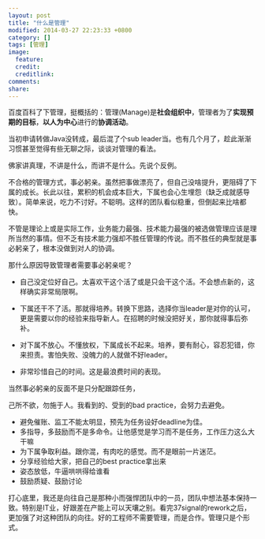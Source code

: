 ```yaml
---
layout: post
title: "什么是管理"
modified: 2014-03-27 22:23:33 +0800
category: []
tags: [管理]
image:
  feature: 
  credit: 
  creditlink: 
comments: 
share: 
---
```



百度百科了下管理，挺概括的：管理(Manage)是**社会组织中**，管理者为了**实现预期的目标**，**以人为中心**进行的**协调活动**。

当初申请转做Java没转成，最后混了个sub leader当。也有几个月了，趁此渐渐习惯甚至觉得有些无聊之际，谈谈对管理的看法。

佛家讲真理，不讲是什么，而讲不是什么。先说个反例。

不合格的管理方式，事必躬亲。虽然把事做漂亮了，但自己没啥提升，更阻碍了下属的成长。长此以往，累积的机会成本巨大，下属也会心生埋怨（缺乏成就感导致）。简单来说，吃力不讨好。不聪明。这样的团队看似稳重，但倒起来比啥都快。

不管是理论上或是实际工作，业务能力最强、技术能力最强的被选做管理应该是理所当然的事情。但不乏有技术能力强却不胜任管理的传说。而不胜任的典型就是事必躬亲了，根本没做到对人的协调。

那什么原因导致管理者需要事必躬亲呢？

* 自己没定位好自己。太喜欢干这个活了或是只会干这个活。不会想点新的，这样确实非常局限啊。 

* 下属还干不了活。那就得培养。转换下思路，选择你当leader是对你的认可，更是需要以你的经验来指导新人。在招聘的时候没把好关，那你就得事后弥补。

* 对下属不放心。不懂放权，下属成长不起来。培养，要有耐心，容忍犯错，你来担责。害怕失败、没魄力的人就做不好leader。

* 非常珍惜自己的时间。这是最浪费时间的表现。

当然事必躬亲的反面不是只分配跟踪任务，

己所不欲，勿施于人。我看到的、受到的bad practice，会努力去避免。

* 避免催账、监工不能太明显，预先为任务设好deadline为佳。
* 多指导，多鼓励而不是多命令。让他感觉是学习而不是任务，工作压力这么大干嘛
* 为下属争取利益。跟你混，有肉吃的感觉。而不是眼前一片迷茫。
* 分享经验给大家，把自己的best practice拿出来
* 姿态放低，牛逼哄哄得给谁看
* 鼓励质疑、鼓励讨论

打心底里，我还是向往自己是那种小而强悍团队中的一员，团队中想法基本保持一致。特别是IT业，好跟差在产能上可以天壤之别。看完37signal的rework之后，更加强了对这种团队的向往。好的工程师不需要管理，而是合作。管理只是个形式。